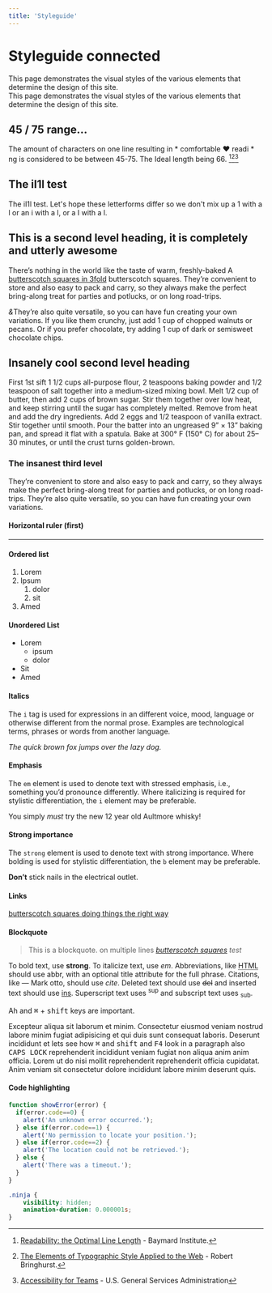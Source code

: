 ```yaml
---
title: 'Styleguide'
---
```

# Styleguide connected
<aside>
This page demonstrates the visual styles of the various elements that determine the design of this site.
</aside>

<aside class="information">
This page demonstrates the visual styles of the various elements that determine the design of this site.
</aside>


## 45 / 75 range...
The amount of characters on one line resulting in * comfortable ♥ readi * ng is considered to be between 45-75. The Ideal length being 66.
[^line-length-ref-a][^line-length-ref-b][^line-length-ref-c]


[^line-length-ref-a]: [Readability: the Optimal Line Length](http://baymard.com/blog/line-length-readability "Readability: the Optimal Line Length") - Baymard Institute.
[^line-length-ref-b]: [The Elements of Typographic Style Applied to the Web](http://webtypography.net/2.1.2 "Search for it") - Robert Bringhurst.
[^line-length-ref-c]: [Accessibility for Teams](https://accessibility.digital.gov/visual-design/typography/ "Can you easily read and comprehend textual information on the page?") - U.S. General Services Administration

## The iI1l test
The iI1l test. Let's hope these letterforms differ so we don't mix up a 1 with a l or an i with a l, or a I with a l.

## This is a second level heading, it is completely and utterly awesome
There’s nothing in the world like the taste of warm, freshly-baked A [butterscotch squares in 3fold](http://google.com "Search for it on google") butterscotch squares. They’re convenient to store and also easy to pack and carry, so they always make the perfect bring-along treat for parties and potlucks, or on long road-trips. 

<i>&</i>They’re also quite versatile, so you can have fun creating your own variations. If you like them crunchy, just add 1 cup of chopped walnuts or pecans. Or if you prefer chocolate, try adding 1 cup of dark or semisweet chocolate chips.

## Insanely cool second level heading
First 1st sift 1 1/2 cups all-purpose flour, 2 teaspoons baking powder and 1/2 teaspoon of salt together into a medium-sized mixing bowl. Melt 1/2 cup of butter, then add 2 cups of brown sugar. Stir them together over low heat, and keep stirring until the sugar has completely melted. Remove from heat and add the dry ingredients. Add 2 eggs and 1/2 teaspoon of vanilla extract. Stir together until smooth. Pour the batter into an ungreased 9” × 13” baking pan, and spread it flat with a spatula. Bake at 300° F (150° C) for about 25–30 minutes, or until the crust turns golden-brown.

### The insanest third level
They’re convenient to store and also easy to pack and carry, so they always make the perfect bring-along treat for parties and potlucks, or on long road-trips. They’re also quite versatile, so you can have fun creating your own variations.

#### Horizontal ruler (first)

-------------------------------

#### Ordered list

1. Lorem
2. Ipsum
    1. dolor
    2. sit
3. Amed

#### Unordered List

- Lorem
    + ipsum
    + dolor
- Sit
- Amed


#### Italics
The <code>i</code> tag is used for expressions in an different voice, mood, language or otherwise different from the normal prose. Examples are technological terms, phrases or words from another language.

<i>The quick brown fox jumps over the lazy dog.</i>

#### Emphasis
The <code>em</code> element is used to denote text with stressed emphasis, i.e., something you’d pronounce differently. Where italicizing is required for stylistic differentiation, the <code>i</code> element may be preferable. 

You simply <em>must</em> try the new 12 year old Aultmore whisky!

#### Strong importance
The <code>strong</code> element is used to denote text with strong importance. Where bolding is used for stylistic differentiation, the <code>b</code> element may be preferable.

<strong>Don’t</strong> stick nails in the electrical outlet.


#### Links
[butterscotch squares doing things the right way](http://google.com "Search for it on google") 

#### Blockquote

> This is a blockquote.
> on multiple lines <cite>[butterscotch squares](http://google.com "Search for it on google") test</cite>




To bold text, use <strong>strong</strong>.
To italicize text, use <em>em</em>.
Abbreviations, like <abbr title="HyperText Markup Language">HTML</abbr> should use <abbr>abbr</abbr>, with an optional title attribute for the full phrase.
Citations, like — Mark otto, should use <cite>cite</cite>.
Deleted text should use <del>del</del> and inserted text should use <ins>ins</ins>.
Superscript text uses <sup>sup</sup> and subscript text uses <sub>sub</sub>.

Ah and <kbd>⌘</kbd> + <kbd>shift</kbd> keys are important.

Excepteur aliqua sit laborum et minim. Consectetur eiusmod veniam nostrud labore minim fugiat adipisicing et qui duis sunt consequat laboris. Deserunt incididunt et lets see how <kbd>⌘</kbd> and <kbd>shift</kbd> and <kbd>F4</kbd> look in a paragraph also <kbd>CAPS LOCK</kbd> reprehenderit incididunt veniam fugiat non aliqua anim anim officia. Lorem ut do nisi mollit reprehenderit reprehenderit officia cupidatat. Anim veniam sit consectetur dolore incididunt labore minim deserunt quis.

#### Code highlighting
```js
function showError(error) {
  if(error.code==0) {
    alert('An unknown error occurred.');
  } else if(error.code==1) {
    alert('No permission to locate your position.');
  } else if(error.code==2) {
    alert('The location could not be retrieved.');
  } else {
    alert('There was a timeout.');
  }
}
```

```css
.ninja {
    visibility: hidden;
    animation-duration: 0.000001s;
}
```